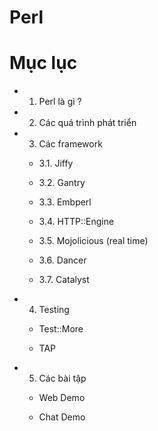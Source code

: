 Perl
=================================

# Mục lục
   
   - 1. Perl là gì ?

   - 2. Các quá trình phát triển

   - 3. Các framework

     - 3.1. Jiffy

     - 3.2. Gantry

     - 3.3. Embperl

     - 3.4. HTTP::Engine

     - 3.5. Mojolicious (real time)

     - 3.6. Dancer

     - 3.7. Catalyst

   - 4. Testing
     
     - Test::More

     - TAP
  
   - 5. Các bài tập
     
     - Web Demo

     - Chat Demo